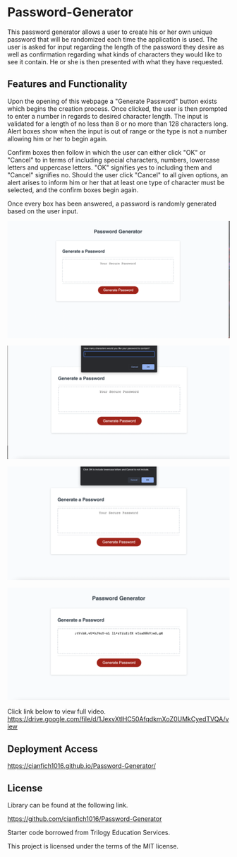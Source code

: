 # Password-Generator

This password generator allows a user to create his or her own unique password that will be randomized each time the application is used. The user is asked for input regarding the length of the password they desire as well as confirmation regarding what kinds of characters they would like to see it contain. He or she is then presented with what they have requested.

## Features and Functionality

Upon the opening of this webpage a "Generate Password" button exists which begins the creation process. Once clicked, the user is then prompted to enter a number in regards to desired character length. The input is validated for a length of no less than 8 or no more than 128 characters long. Alert boxes show when the input is out of range or the type is not a number allowing him or her to begin again.

Confirm boxes then follow in which the user can either click "OK" or "Cancel" to in terms of including special characters, numbers, lowercase letters and uppercase letters. "OK" signifies yes to including them and "Cancel" signifies no. Should the user click "Cancel" to all given options, an alert arises to inform him or her that at least one type of character must be selected, and the confirm boxes begin again.

Once every box has been answered, a password is randomly generated based on the user input.

![The webpage displays an image of a user generated password based on input and confirmations.](Develop/PG-image.png)

![Example of alert with input.](Develop/PG2-image.png)

![Example of a confirm prompt for user choice.](Develop/PG3-image.png)

![Example of password generated.](Develop/PG4-image.png)

Click link below to view full video. https://drive.google.com/file/d/1JexvXtlHC50AfqdkmXoZ0UMkCyedTVQA/view


## Deployment Access

https://cianfich1016.github.io/Password-Generator/

## License

Library can be found at the following link.

https://github.com/cianfich1016/Password-Generator

Starter code borrowed from Trilogy Education Services.

This project is licensed under the terms of the MIT license.

